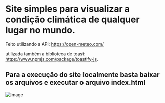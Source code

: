 # Site simples para visualizar a condição climática de qualquer lugar no mundo.

Feito utilizando a API: https://open-meteo.com/

utilizada também a biblioteca de toast: https://www.npmjs.com/package/toastify-js.

## Para a execução do site localmente basta baixar os arquivos e executar o arquivo index.html

![image](https://github.com/user-attachments/assets/170b12fe-0ecd-4561-b3fc-3461946a1e77)
